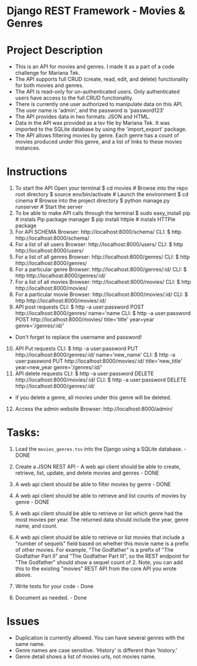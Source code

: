 # Django REST Framework - Movies & Genres

# Project Description
- This is an API for movies and genres. I made it as a part of a code challenge for Mariana Tek.
- The API supports full CRUD (create, read, edit, and delete) functionality for both movies and genres.
- The API is read-only for un-authenticated users. Only authenticated users have access to the full CRUD functionality.
- There is currently one user authorized to manipulate data on this API. The user name is 'admin', and the password is 'password123'
- The API provides data in two formats: JSON and HTML.
- Data in the API was provided as a tsv file by Mariana Tek. It was imported to the SQLite database by using the 'import_export' package.
- The API allows filtering movies by genre. Each genre has a count of movies produced under this genre, and a list of links to these movies instances.

# Instructions
1. To start the API
Open your terminal
$ cd movies                     # Browse into the repo root directory
$ source env/bin/activate       # Launch the environment
$ cd cinema                     # Browse into the project directory
$ python manage.py runserver    # Start the server
2. To be able to make API calls through the terminal
$ sudo easy_install pip         # instals Pip package manager
$ pip install httpie            # instals HTTPie package
3. For API SCHEMA
Browser: http://localhost:8000/schema/
CLI: $ http http://localhost:8000/schema/
4. For a list of all users
Browser: http://localhost:8000/users/
CLI: $ http http://localhost:8000/users/
5. For a list of all genres
Browser: http://localhost:8000/genres/
CLI: $ http http://localhost:8000/genres/
6. For a particular genre
Browser: http://localhost:8000/genres/:id/
CLI: $ http http://localhost:8000/genres/:id/
7. For a list of all movies
Browser: http://localhost:8000/movies/
CLI: $ http http://localhost:8000/movies/
8. For a particular movie
Browser: http://localhost:8000/movies/:id/
CLI: $ http http://localhost:8000/movies/:id/
9. API post requests
CLI: $ http -a user:password POST http://localhost:8000/genres/ name='name
CLI: $ http -a user:password POST http://localhost:8000/movies/ title='title' year=year genre='/genres/:id/'
* Don't forget to replace the username and password!
10. API Put requests
CLI: $ http -a user:password PUT http://localhost:8000/genres/:id/ name='new_name'
CLI: $ http -a user:password PUT http://localhost:8000/movies/:id/ title='new_title' year=new_year genre='/genres/:id/'
11. API delete requests
CLI: $ http -a user:password DELETE http://localhost:8000/movies/:id/
CLI: $ http -a user:password DELETE http://localhost:8000/genres/:id/
* if you delete a genre, all movies under this genre will be deleted.
12. Access the admin website
Browser: http://localhost:8000/admin/

# Tasks:
1. Load the `movies_genres.tsv` into the Django using a SQLite database. - DONE
2. Create a JSON REST API  - A web api client should be able to create, retrieve, list, update, and delete movies and genres - DONE
3. A web api client should be able to filter movies by genre - DONE
4. A web api client should be able to retrieve and list counts of movies by genre - DONE

5. A web api client should be able to retrieve or list which genre had the most movies per year.  The returned data should include the year, genre name, and count.
6. A web api client should be able to retrieve or list movies that include a "number of sequels" field based on whether this movie name is a prefix of other movies.  For example, "The Godfather" is a prefix of "The Godfather Part II" and "The Godfather Part III", so the REST endpoint for "The Godfather" should show a sequel count of 2.  Note, you can add this to the existing "movies" REST API from the core API you wrote above.

7. Write tests for your code - Done
8. Document as needed. - Done

# Issues
- Duplication is currently allowed. You can have several genres with the same name.
- Genre names are case sensitive. 'History' is different than 'history.'
- Genre detail shows a list of movies urls, not movies name.
